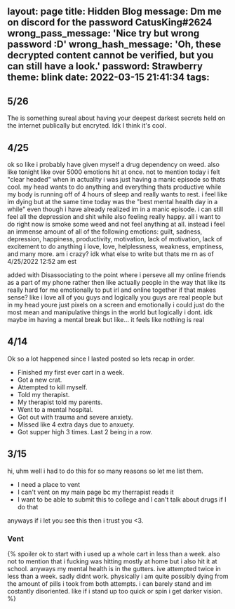 layout: page
title: Hidden Blog
message: Dm me on discord for the password CatusKing#2624
wrong_pass_message: 'Nice try but wrong password :D'
wrong_hash_message: 'Oh, these decrypted content cannot be verified, but you can still have a look.'
password: Strawberry
theme: blink
date: 2022-03-15 21:41:34
tags:
---
## 5/26

The is something sureal about having your deepest darkest secrets held on the internet publically but encryted. Idk I think it\'s cool.

## 4/25

ok so like i probably have given myself a drug dependency on weed. also like tonight like over 5000 emotions hit at once. not to mention today i felt "clear headed" when in actuality i was just having a manic episode so thats cool. my head wants to do anything and everything thats productive while my body is running off of 4 hours of sleep and really wants to rest. i feel like im dying but at the same time today was the "best mental health day in a while" even though i have already realized im in a manic episode. i can still feel all the depression and shit while also feeling really happy. all i want to do right now is smoke some weed and not feel anything at all. instead i feel an immense amount of all of the following emotions: guilt, sadness, depression, happiness, productivity, motivation, lack of motivation, lack of excitement to do anything i love, love, helplessness, weakness, emptiness, and many more. am i crazy? idk what else to write but thats me rn as of 4/25/2022 12:52 am est

added with Disassociating to the point where i perseve all my online friends as a part of my phone rather then like actually people in the way that like its really hard for me emotionally to put irl and online together if that makes sense? like i love all of you guys and logically you guys are real people but in my head youre just pixels on a screen and emotionally i could just do the most mean and manipulative things in the world but logically i dont. idk maybe im having a mental break but like... it feels like nothing is real

## 4/14

Ok so a lot happened since I lasted posted so lets recap in order.

 - Finished my first ever cart in a week.
 - Got a new crat.
 - Attempted to kill myself.
 - Told my therapist.
 - My therapist told my parents.
 - Went to a mental hospital.
 - Got out with trauma and severe anxiety.
 - Missed like 4 extra days due to anxuety.
 - Got supper high 3 times. Last 2 being in a row.

## 3/15

hi, uhm well i had to do this for so many reasons so let me list them.

 - I need a place to vent
 - I can\'t vent on my main page bc my therrapist reads it
 - I want to be able to submit this to college and I can\'t talk about drugs if I do that

anyways if i let you see this then i trust you <3.

### Vent

{% spoiler ok to start with i used up a whole cart in less than a week. also not to mention that i fucking was hitting mostly at home but i also hit it at school. anyways my mental health is in the gutters. ive attempted twice in less than a week. sadly didnt work. physically i am quite possibly dying from the amount of pills i took from both attempts. i can barely stand and im costantly disoriented. like if i stand up too quick or spin i get darker vision. %}